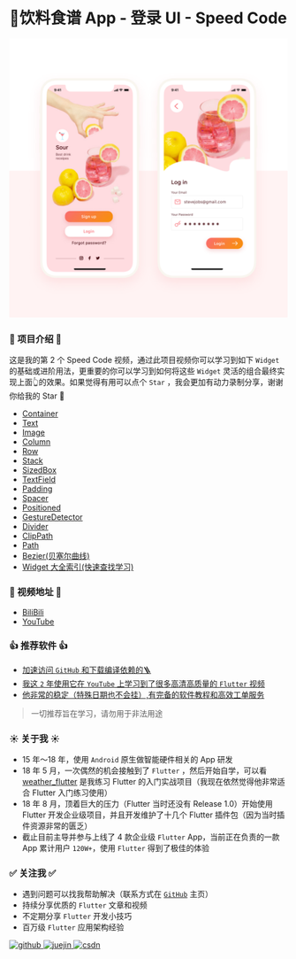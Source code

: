 # 🥤饮料食谱 App - 登录 UI - Speed Code

![](images/img_1.png)

### 📖 项目介绍 📖

这是我的第 2 个 Speed Code 视频，通过此项目视频你可以学习到如下 `Widget` 的基础或进阶用法，更重要的你可以学习到如何将这些 `Widget` 灵活的组合最终实现上面👆的效果。如果觉得有用可以点个 `Star` ，我会更加有动力录制分享，谢谢你给我的 Star 🙏 

- [Container](https://api.flutter.dev/flutter/widgets/Container-class.html)
- [Text](https://api.flutter.dev/flutter/widgets/Text-class.html)
- [Image](https://api.flutter.dev/flutter/widgets/Image-class.html)
- [Column](https://api.flutter.dev/flutter/widgets/Column-class.html)
- [Row](https://api.flutter.dev/flutter/widgets/Row-class.html)
- [Stack](https://api.flutter.dev/flutter/widgets/Stack-class.html)
- [SizedBox](https://api.flutter.dev/flutter/widgets/SizedBox-class.html)
- [TextField](https://api.flutter.dev/flutter/material/TextField-class.html)
- [Padding](https://api.flutter.dev/flutter/widgets/Padding-class.html)
- [Spacer](https://api.flutter.dev/flutter/widgets/Spacer-class.html)
- [Positioned](https://api.flutter.dev/flutter/widgets/Positioned-class.html)
- [GestureDetector](https://api.flutter.dev/flutter/widgets/GestureDetector-class.html)
- [Divider](https://api.flutter.dev/flutter/material/Divider-class.html)
- [ClipPath](https://api.flutter.dev/flutter/widgets/ClipPath-class.html)
- [Path](https://api.flutter.dev/flutter/dart-ui/Path-class.html)
- [Bezier(贝塞尔曲线)](https://www.jasondavies.com/animated-bezier/)
- [Widget 大全索引(快速查找学习)](https://flutter.dev/docs/reference/widgets)

### 🎥 视频地址 🎥

- [BiliBili](https://www.bilibili.com/video/BV1zK4y1o75R/)
- [YouTube](https://youtu.be/cmdDvmr_1gA)

### 👍 推荐软件 👍

- [加速访问 `GitHub` 和下载编译依赖的🪜](https://bit.ly/3fcL0ND)
- [我这 `2` 年使用它在 `YouTube` 上学习到了很多高清高质量的 `Flutter` 视频](https://bit.ly/3fcL0ND)
- [他非常的稳定（特殊日期也不会挂）,有完备的软件教程和高效工单服务](https://bit.ly/3fcL0ND)

> 一切推荐旨在学习，请勿用于非法用途

### ☀️ 关于我 ☀️

- 15 年～18 年，使用 `Android` 原生做智能硬件相关的  App 研发
- 18 年 5 月，一次偶然的机会接触到了 `Flutter` ，然后开始自学，可以看 [weather_flutter](https://github.com/yy1300326388/weather_flutter) 是我练习 Flutter 的入门实战项目（我现在依然觉得他非常适合 Flutter 入门练习使用）
- 18 年 8 月，顶着巨大的压力（Flutter 当时还没有 Release 1.0）开始使用 Flutter 开发企业级项目，并且开发维护了十几个 Flutter 插件包（因为当时插件资源非常的匮乏）
- 截止目前主导并参与上线了 4 款企业级 `Flutter` App，当前正在负责的一款 App 累计用户 `120W+`，使用 `Flutter` 得到了极佳的体验

### ✅ 关注我 ✅ 

- 遇到问题可以找我帮助解决（联系方式在 [`GitHub`](https://github.com/yy1300326388) 主页）
- 持续分享优质的 `Flutter` 文章和视频
- 不定期分享 `Flutter` 开发小技巧
- 百万级 `Flutter` 应用架构经验

<p>
  <a href="https://github.com/yy1300326388">
    <img width="200" alt="github" src="https://raw.githubusercontent.com/yy1300326388/yy1300326388/main/images/follow/github_follow.png">
  </a>
  <a href="https://juejin.cn/user/764915820276439">
    <img width="200" alt="juejin" src="https://raw.githubusercontent.com/yy1300326388/yy1300326388/main/images/follow/juejin_follow.png">
  </a>
  <a href="https://space.bilibili.com/1698847208">
    <img width="200" alt="csdn" src="https://raw.githubusercontent.com/yy1300326388/yy1300326388/main/images/follow/bilibili_follow.png">
  </a>
</p>




